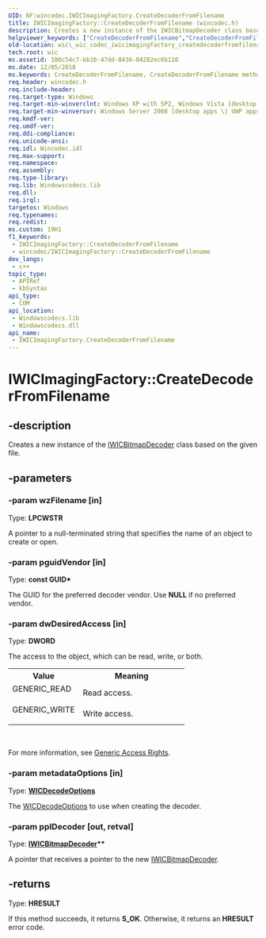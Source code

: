 ```yaml
---
UID: NF:wincodec.IWICImagingFactory.CreateDecoderFromFilename
title: IWICImagingFactory::CreateDecoderFromFilename (wincodec.h)
description: Creates a new instance of the IWICBitmapDecoder class based on the given file.
helpviewer_keywords: ["CreateDecoderFromFilename","CreateDecoderFromFilename method [Windows Imaging Component]","CreateDecoderFromFilename method [Windows Imaging Component]","IWICImagingFactory interface","IWICImagingFactory interface [Windows Imaging Component]","CreateDecoderFromFilename method","IWICImagingFactory.CreateDecoderFromFilename","IWICImagingFactory::CreateDecoderFromFilename","_wic_codec_iwicimagingfactory_createdecoderfromfilename","wic._wic_codec_iwicimagingfactory_createdecoderfromfilename","wincodec/IWICImagingFactory::CreateDecoderFromFilename"]
old-location: wic\_wic_codec_iwicimagingfactory_createdecoderfromfilename.htm
tech.root: wic
ms.assetid: 100c54c7-bb10-47dd-8436-04282ec6b110
ms.date: 12/05/2018
ms.keywords: CreateDecoderFromFilename, CreateDecoderFromFilename method [Windows Imaging Component], CreateDecoderFromFilename method [Windows Imaging Component],IWICImagingFactory interface, IWICImagingFactory interface [Windows Imaging Component],CreateDecoderFromFilename method, IWICImagingFactory.CreateDecoderFromFilename, IWICImagingFactory::CreateDecoderFromFilename, _wic_codec_iwicimagingfactory_createdecoderfromfilename, wic._wic_codec_iwicimagingfactory_createdecoderfromfilename, wincodec/IWICImagingFactory::CreateDecoderFromFilename
req.header: wincodec.h
req.include-header: 
req.target-type: Windows
req.target-min-winverclnt: Windows XP with SP2, Windows Vista [desktop apps \| UWP apps]
req.target-min-winversvr: Windows Server 2008 [desktop apps \| UWP apps]
req.kmdf-ver: 
req.umdf-ver: 
req.ddi-compliance: 
req.unicode-ansi: 
req.idl: Wincodec.idl
req.max-support: 
req.namespace: 
req.assembly: 
req.type-library: 
req.lib: Windowscodecs.lib
req.dll: 
req.irql: 
targetos: Windows
req.typenames: 
req.redist: 
ms.custom: 19H1
f1_keywords:
 - IWICImagingFactory::CreateDecoderFromFilename
 - wincodec/IWICImagingFactory::CreateDecoderFromFilename
dev_langs:
 - c++
topic_type:
 - APIRef
 - kbSyntax
api_type:
 - COM
api_location:
 - Windowscodecs.lib
 - Windowscodecs.dll
api_name:
 - IWICImagingFactory.CreateDecoderFromFilename
---
```


# IWICImagingFactory::CreateDecoderFromFilename


## -description

Creates a new instance of the <a href="https://docs.microsoft.com/windows/desktop/api/wincodec/nn-wincodec-iwicbitmapdecoder">IWICBitmapDecoder</a> class based on the given file.

## -parameters

### -param wzFilename [in]

Type: <b>LPCWSTR</b>

A pointer to a null-terminated string that specifies the name of an object to create or open.

### -param pguidVendor [in]

Type: <b>const GUID*</b>

The GUID for the preferred decoder vendor. Use <b>NULL</b> if no preferred vendor.

### -param dwDesiredAccess [in]

Type: <b>DWORD</b>

The access to the object, which can be read, write, or both.
               

<table>
<tr>
<th>Value</th>
<th>Meaning</th>
</tr>
<tr>
<td width="40%">
<dl>
<dt>GENERIC_READ</dt>
</dl>
</td>
<td width="60%">
Read access.

</td>
</tr>
<tr>
<td width="40%">
<dl>
<dt>GENERIC_WRITE</dt>
</dl>
</td>
<td width="60%">
Write access.

</td>
</tr>
</table>
 

For more information, see <a href="https://docs.microsoft.com/windows/desktop/SecAuthZ/generic-access-rights">Generic Access Rights</a>.

### -param metadataOptions [in]

Type: <b><a href="https://docs.microsoft.com/windows/desktop/api/wincodec/ne-wincodec-wicdecodeoptions">WICDecodeOptions</a></b>

The <a href="https://docs.microsoft.com/windows/desktop/api/wincodec/ne-wincodec-wicdecodeoptions">WICDecodeOptions</a> to use when creating the decoder.

### -param ppIDecoder [out, retval]

Type: <b><a href="https://docs.microsoft.com/windows/desktop/api/wincodec/nn-wincodec-iwicbitmapdecoder">IWICBitmapDecoder</a>**</b>

A pointer that receives a pointer to the new <a href="https://docs.microsoft.com/windows/desktop/api/wincodec/nn-wincodec-iwicbitmapdecoder">IWICBitmapDecoder</a>.

## -returns

Type: <b>HRESULT</b>

If this method succeeds, it returns <b xmlns:loc="http://microsoft.com/wdcml/l10n">S_OK</b>. Otherwise, it returns an <b xmlns:loc="http://microsoft.com/wdcml/l10n">HRESULT</b> error code.

